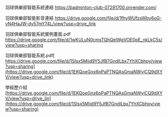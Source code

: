 羽球俱樂部智能系統連結  https://badminton-club-07291700.onrender.com/   

羽球俱樂部智能影音連結  https://drive.google.com/file/d/1fhyWUfzsWbv6oG-yN4HaJW-dy57mY74L/view?usp=drive_link

羽球俱樂部智能系統實例畫面.pdf   https://drive.google.com/file/d/1wKULuN0cmsTQhQelWgVOE0pE_nkLkC5s/view?usp=sharing

羽球俱樂部智能系統.pdf[ https://drive.google.com/file/d/1SIsx5Miid9Y5JfB7GndlLbx7YhXCbhpy/view?usp=sharing](https://drive.google.com/file/d/1EKQoeGnx6pPaPTNQAsGmaNWyjCQ9dXYV/view?usp=drive_link)

學經歷介紹 [https://drive.google.com/file/d/1EKQoeGnx6pPaPTNQAsGmaNWyjCQ9dXYV/view?usp=drive_lin](https://drive.google.com/file/d/1SIsx5Miid9Y5JfB7GndlLbx7YhXCbhpy/view?usp=sharing)
